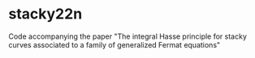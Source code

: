 # stacky22n
Code accompanying the paper "The integral Hasse principle for stacky curves associated to a family of generalized Fermat equations"
